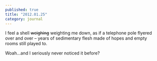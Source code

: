```yaml
---
published: true
title: "2012.01.25"
category: journal
---
```

I feel a shell <span style="text-decoration:line-through;">weighing</span> weighting me down, as if a telephone pole flyered over and over – years of sedimentary flesh made of hopes and empty rooms still played to.

Woah…and I seriously never noticed it before?
